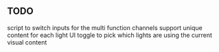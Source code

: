 ## TODO

script to switch inputs for the multi function channels 
support unique content for each light
UI toggle to pick which lights are using the current visual content
